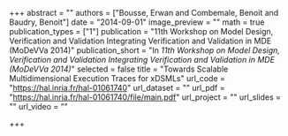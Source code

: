 +++
abstract = ""
authors = ["Bousse, Erwan and Combemale, Benoit and Baudry, Benoit"]
date = "2014-09-01"
image_preview = ""
math = true
publication_types = ["1"]
publication = "11th Workshop on Model Design, Verification and Validation Integrating Verification and Validation in MDE (MoDeVVa 2014)"
publication_short = "In *11th Workshop on Model Design, Verification and Validation Integrating Verification and Validation in MDE (MoDeVVa 2014)*"
selected = false
title = "Towards Scalable Multidimensional Execution Traces for xDSMLs"
url_code = "https://hal.inria.fr/hal-01061740"
url_dataset = ""
url_pdf = "https://hal.inria.fr/hal-01061740/file/main.pdf"
url_project = ""
url_slides = ""
url_video = ""

+++
